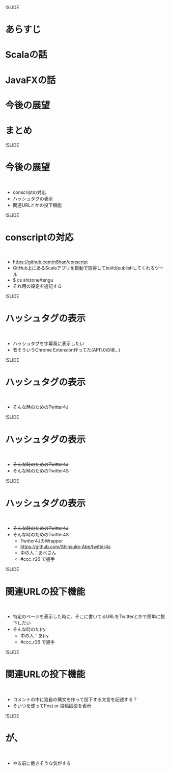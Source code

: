 !SLIDE

# あらすじ
# Scalaの話
# JavaFXの話
# <div class="red">今後の展望</div>
# まとめ

<!--
ここまで40分くらいでいきたい
時間があればやる
-->

!SLIDE

# <div class="red">今後の展望</div>

<br/>

* conscriptの対応
* ハッシュタグの表示
* 関連URLとかの投下機能

!SLIDE

# <div class="red">conscriptの対応</div>

<br/>

* https://github.com/n8han/conscript
* GitHub上にあるScalaアプリを自動で取得してbuild/publishしてくれるツール
* $ cs shizone/tengu
* それ用の設定を追記する

!SLIDE

# <div class="red">ハッシュタグの表示</div>

<br/>

* ハッシュタグを字幕風に表示したい
* 昔そういうChrome Extension作ってた(API1.0の頃…)

!SLIDE

# <div class="red">ハッシュタグの表示</div>

<br/>

* そんな時のためのTwitter4J

!SLIDE

# <div class="red">ハッシュタグの表示</div>

<br/>

* <del>そんな時のためのTwitter4J</del>
* そんな時のためのTwitter4S

!SLIDE

# <div class="red">ハッシュタグの表示</div>

<br/>

* <del>そんな時のためのTwitter4J</del>
* そんな時のためのTwitter4S
    * Twitter4JのWrapper
    * https://github.com/Shinsuke-Abe/twitter4s
    * 中の人：あべさん
    * #ccc_r26 で握手

<!--
Twitter4SはTwitter4JのWrapper
こいつも使うにはdependenciesに加えろパターンなので、それで対応
-->

!SLIDE

# <div class="red">関連URLの投下機能</div>

<br/>

* 特定のページを表示した時に、そこに書いてるURLをTwitterとかで簡単に投下したい
* そんな時のた(ry
    * 中の人：あ(ry
    * #ccc_r26 で握手

!SLIDE

<!--
ハッシュタグ憑けて投下したい的なアレですね
-->

# <div class="red">関連URLの投下機能</div>

<br/>

* コメントの中に独自の構文を作って投下する文言を記述する？
* そいつを使ってPost or 投稿画面を表示

<!--
パーサーコンビネータとか使ってもいいけど、この程度であれば正直正規表現でゴリったほうが早い気がする
-->

!SLIDE

# <div class="red">が、</div>

<br/>

* やる前に飽きそうな気がする
